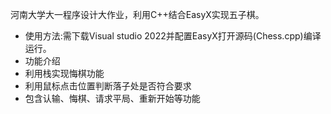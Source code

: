 河南大学大一程序设计大作业，利用C++结合EasyX实现五子棋。
- 使用方法:需下载Visual studio 2022并配置EasyX打开源码(Chess.cpp)编译运行。
- 功能介绍
- 利用栈实现悔棋功能
- 利用鼠标点击位置判断落子处是否符合要求
- 包含认输、悔棋、请求平局、重新开始等功能
